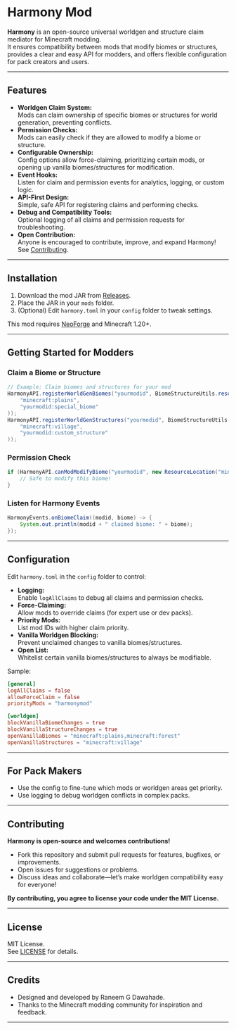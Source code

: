# Harmony Mod

**Harmony** is an open-source universal worldgen and structure claim mediator for Minecraft modding.  
It ensures compatibility between mods that modify biomes or structures, provides a clear and easy API for modders, and offers flexible configuration for pack creators and users.

---

## Features

- **Worldgen Claim System:**  
  Mods can claim ownership of specific biomes or structures for world generation, preventing conflicts.
- **Permission Checks:**  
  Mods can easily check if they are allowed to modify a biome or structure.
- **Configurable Ownership:**  
  Config options allow force-claiming, prioritizing certain mods, or opening up vanilla biomes/structures for modification.
- **Event Hooks:**  
  Listen for claim and permission events for analytics, logging, or custom logic.
- **API-First Design:**  
  Simple, safe API for registering claims and performing checks.
- **Debug and Compatibility Tools:**  
  Optional logging of all claims and permission requests for troubleshooting.
- **Open Contribution:**  
  Anyone is encouraged to contribute, improve, and expand Harmony! See [Contributing](#contributing).

---

## Installation

1. Download the mod JAR from [Releases](https://github.com/yourname/harmonymod/releases).
2. Place the JAR in your `mods` folder.
3. (Optional) Edit `harmony.toml` in your `config` folder to tweak settings.

This mod requires [NeoForge](https://neoforged.net/) and Minecraft 1.20+.

---

## Getting Started for Modders

### Claim a Biome or Structure

```java
// Example: Claim biomes and structures for your mod
HarmonyAPI.registerWorldGenBiomes("yourmodid", BiomeStructureUtils.resourceSet(
    "minecraft:plains",
    "yourmodid:special_biome"
));
HarmonyAPI.registerWorldGenStructures("yourmodid", BiomeStructureUtils.resourceSet(
    "minecraft:village",
    "yourmodid:custom_structure"
));
```

### Permission Check

```java
if (HarmonyAPI.canModModifyBiome("yourmodid", new ResourceLocation("minecraft:plains"))) {
    // Safe to modify this biome!
}
```

### Listen for Harmony Events

```java
HarmonyEvents.onBiomeClaim((modid, biome) -> {
    System.out.println(modid + " claimed biome: " + biome);
});
```

---

## Configuration

Edit `harmony.toml` in the `config` folder to control:

- **Logging:**  
  Enable `logAllClaims` to debug all claims and permission checks.
- **Force-Claiming:**  
  Allow mods to override claims (for expert use or dev packs).
- **Priority Mods:**  
  List mod IDs with higher claim priority.
- **Vanilla Worldgen Blocking:**  
  Prevent unclaimed changes to vanilla biomes/structures.
- **Open List:**  
  Whitelist certain vanilla biomes/structures to always be modifiable.

Sample:
```toml
[general]
logAllClaims = false
allowForceClaim = false
priorityMods = "harmonymod"

[worldgen]
blockVanillaBiomeChanges = true
blockVanillaStructureChanges = true
openVanillaBiomes = "minecraft:plains,minecraft:forest"
openVanillaStructures = "minecraft:village"
```

---

## For Pack Makers

- Use the config to fine-tune which mods or worldgen areas get priority.
- Use logging to debug worldgen conflicts in complex packs.

---

## Contributing

**Harmony is open-source and welcomes contributions!**

- Fork this repository and submit pull requests for features, bugfixes, or improvements.
- Open issues for suggestions or problems.
- Discuss ideas and collaborate—let’s make worldgen compatibility easy for everyone!

**By contributing, you agree to license your code under the MIT License.**

---

## License

MIT License.  
See [LICENSE](LICENSE) for details.

---

## Credits

- Designed and developed by Raneem G Dawahade.
- Thanks to the Minecraft modding community for inspiration and feedback.

---
